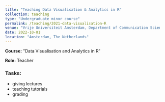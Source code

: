 ```yaml
---
title: "Teaching Data Visualisation & Analytics in R"
collection: teaching
type: "Undergraduate minor course"
permalink: /teaching/2021-data-visualisation-R
venue: "Vrije Universiteit Amsterdam, Department of Communication Science"
date: 2022-10-01
location: "Amsterdam, The Netherlands"
---
```


**Course:**  "Data Visualisation and Analytics in R"

**Role:** Teacher

### Tasks:
- giving lectures
- teaching tutorials
- grading
